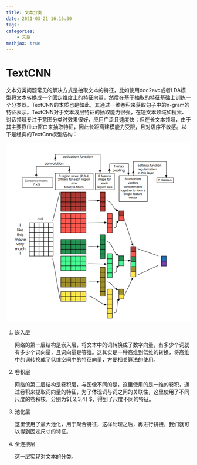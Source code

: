```yaml
---
title: 文本分类
date: 2021-03-21 16:16:30
tags:
categories:
    - 文章
mathjax: true
---
```


# TextCNN

文本分类问题常见的解决方式是抽取文本的特征，比如使用doc2evc或者LDA模型将文本转换成一个固定维度上的特征向量，然后在基于抽取的特征基础上训练一个分类器。TextCNN的本质也是如此，其通过一维卷积来获取句子中的n-gram的特征表示。TextCNN对于文本浅层特征的抽取能力很强，在短文本领域如搜索、对话领域专注于意图分类时效果很好，应用广泛且速度快；但在长文本领域，由于其主要靠filter窗口来抽取特征，因此长距离建模能力受限，且对语序不敏感。以下是经典的TextCnn模型结构：

![](/img/textcnn.png)

1. 嵌入层

   网络的第一层结构是嵌入层，将文本中的词转换成了数字向量，有多少个词就有多少个词向量，且词向量是等维。这其实是一种高维到低维的转换，将高维中的词转换成了低维空间中的特征向量，方便相关算法的使用。

2. 卷积层

   网络的第二层结构是卷积层，与图像不同的是，这里使用的是一维的卷积，通过卷积来提取词向量的特征，为了体现词与词之间的关联性，这里使用了不同尺度的卷积核，分别为$\{ 2,3,4\} $，得到了尺度不同的特征。

3. 池化层

   这里使用了最大池化，用于聚合特征，这样处理之后，再进行拼接，我们就可以得到固定尺寸的特征。

4. 全连接层

   这一层实现对文本的分类。

   